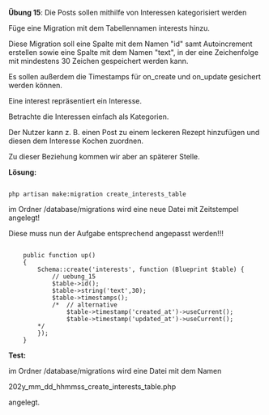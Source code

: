 
**Übung 15**: Die Posts sollen mithilfe von Interessen kategorisiert werden

Füge eine Migration mit dem Tabellennamen interests hinzu.

Diese Migration soll eine Spalte mit dem Namen "id" samt Autoincrement erstellen sowie eine Spalte mit dem Namen "text", in der eine Zeichenfolge mit mindestens 30 Zeichen gespeichert werden kann.

Es sollen außerdem die Timestamps für on_create und on_update gesichert werden können. 

Eine interest repräsentiert ein Interesse. 

Betrachte die Interessen einfach als Kategorien. 

Der Nutzer kann z. B. einen Post zu einem leckeren Rezept hinzufügen und diesen dem Interesse Kochen zuordnen. 

Zu dieser Beziehung kommen wir aber an späterer Stelle. 



**Lösung:**

```

php artisan make:migration create_interests_table

```


im Ordner /database/migrations wird eine neue Datei mit Zeitstempel angelegt!

Diese muss nun der Aufgabe entsprechend angepasst werden!!!

```

    public function up()
    {
        Schema::create('interests', function (Blueprint $table) {
			// uebung_15
            $table->id();
            $table->string('text',30);
            $table->timestamps();
            /*  // alternative 
            	$table->timestamp('created_at')->useCurrent();
            	$table->timestamp('updated_at')->useCurrent();
	    */
        });
    }

```


**Test:**

im Ordner /database/migrations wird eine Datei mit dem Namen

202y_mm_dd_hhmmss_create_interests_table.php 

angelegt.






